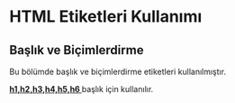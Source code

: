 <h1>HTML Etiketleri Kullanımı</h1>
<h2>Başlık ve Biçimlerdirme</h2>
<p>Bu bölümde başlık ve biçimlerdirme etiketleri kullanılmıştır.</p>
<p><b><ins>h1,h2,h3,h4,h5,h6 </ins></b> başlık için kullanılır.</p>
